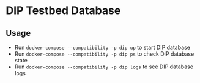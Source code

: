 # DIP Testbed Database

## Usage
- Run `docker-compose --compatibility -p dip up` to start DIP database  
- Run `docker-compose --compatibility -p dip ps` to check DIP database state  
- Run `docker-compose --compatibility -p dip logs` to see DIP database logs  
